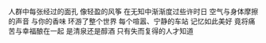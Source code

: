 
人群中每张经过的面孔
像轻盈的风筝
在无知中渐渐度过些许时日
空气与身体摩擦的声音
与你的香味
环游了整个世界
每个喧嚣、宁静的车站
记忆如此美好
竟将痛苦与幸福酿在一起
是清泉还是醇酒
只有失而复得的人才知道

